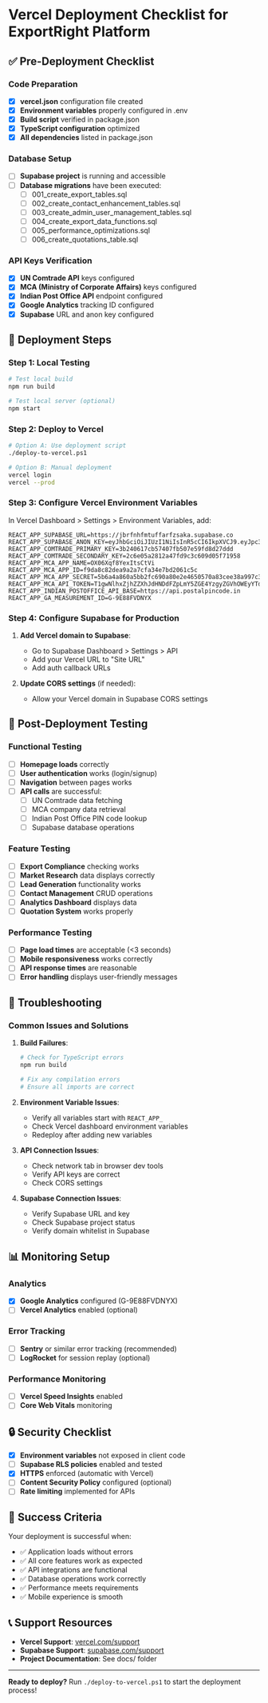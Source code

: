 # Vercel Deployment Checklist for ExportRight Platform

## ✅ Pre-Deployment Checklist

### Code Preparation
- [x] **vercel.json** configuration file created
- [x] **Environment variables** properly configured in .env
- [x] **Build script** verified in package.json
- [x] **TypeScript configuration** optimized
- [x] **All dependencies** listed in package.json

### Database Setup
- [ ] **Supabase project** is running and accessible
- [ ] **Database migrations** have been executed:
  - [ ] 001_create_export_tables.sql
  - [ ] 002_create_contact_enhancement_tables.sql
  - [ ] 003_create_admin_user_management_tables.sql
  - [ ] 004_create_export_data_functions.sql
  - [ ] 005_performance_optimizations.sql
  - [ ] 006_create_quotations_table.sql

### API Keys Verification
- [x] **UN Comtrade API** keys configured
- [x] **MCA (Ministry of Corporate Affairs)** keys configured
- [x] **Indian Post Office API** endpoint configured
- [x] **Google Analytics** tracking ID configured
- [x] **Supabase** URL and anon key configured

## 🚀 Deployment Steps

### Step 1: Local Testing
```bash
# Test local build
npm run build

# Test local server (optional)
npm start
```

### Step 2: Deploy to Vercel
```bash
# Option A: Use deployment script
./deploy-to-vercel.ps1

# Option B: Manual deployment
vercel login
vercel --prod
```

### Step 3: Configure Vercel Environment Variables
In Vercel Dashboard > Settings > Environment Variables, add:

```
REACT_APP_SUPABASE_URL=https://jbrfnhfmtuffarfzsaka.supabase.co
REACT_APP_SUPABASE_ANON_KEY=eyJhbGciOiJIUzI1NiIsInR5cCI6IkpXVCJ9.eyJpc3MiOiJzdXBhYmFzZSIsInJlZiI6ImpicmZuaGZtdHVmZmFyZnpzYWthIiwicm9sZSI6ImFub24iLCJpYXQiOjE3NTU3NTkwMDUsImV4cCI6MjA3MTMzNTAwNX0.cTBKYNHoZA8x2YoDSKuV6fAinXPl2bK8AURht2sRIKc
REACT_APP_COMTRADE_PRIMARY_KEY=3b240617cb57407fb507e59fd8d27ddd
REACT_APP_COMTRADE_SECONDARY_KEY=2c6e05a2812a47fd9c3c609d05f71958
REACT_APP_MCA_APP_NAME=OX06Xqf8YexItsCtVi
REACT_APP_MCA_APP_ID=f9da8c82dea9a2a7cfa34e7bd2061c5c
REACT_APP_MCA_APP_SECRET=5b6a4a860a5bb2fc690a80e2e4650570a83cee38a997c379
REACT_APP_MCA_API_TOKEN=T1gwNlhxZjhZZXhJdHNDdFZpLmY5ZGE4YzgyZGVhOWEyYTdjZmEzNGU3YmQyMDYxYzVjOjViNmE0YTg2MGE1YmIyZmM2OTBhODBlMmU0NjUwNTcwYTgzY2VlMzhhOTk3YzM3OQ==
REACT_APP_INDIAN_POSTOFFICE_API_BASE=https://api.postalpincode.in
REACT_APP_GA_MEASUREMENT_ID=G-9E88FVDNYX
```

### Step 4: Configure Supabase for Production
1. **Add Vercel domain to Supabase**:
   - Go to Supabase Dashboard > Settings > API
   - Add your Vercel URL to "Site URL"
   - Add auth callback URLs

2. **Update CORS settings** (if needed):
   - Allow your Vercel domain in Supabase CORS settings

## 🧪 Post-Deployment Testing

### Functional Testing
- [ ] **Homepage loads** correctly
- [ ] **User authentication** works (login/signup)
- [ ] **Navigation** between pages works
- [ ] **API calls** are successful:
  - [ ] UN Comtrade data fetching
  - [ ] MCA company data retrieval
  - [ ] Indian Post Office PIN code lookup
  - [ ] Supabase database operations

### Feature Testing
- [ ] **Export Compliance** checking works
- [ ] **Market Research** data displays correctly
- [ ] **Lead Generation** functionality works
- [ ] **Contact Management** CRUD operations
- [ ] **Analytics Dashboard** displays data
- [ ] **Quotation System** works properly

### Performance Testing
- [ ] **Page load times** are acceptable (<3 seconds)
- [ ] **Mobile responsiveness** works correctly
- [ ] **API response times** are reasonable
- [ ] **Error handling** displays user-friendly messages

## 🔧 Troubleshooting

### Common Issues and Solutions

1. **Build Failures**:
   ```bash
   # Check for TypeScript errors
   npm run build
   
   # Fix any compilation errors
   # Ensure all imports are correct
   ```

2. **Environment Variable Issues**:
   - Verify all variables start with `REACT_APP_`
   - Check Vercel dashboard environment variables
   - Redeploy after adding new variables

3. **API Connection Issues**:
   - Check network tab in browser dev tools
   - Verify API keys are correct
   - Check CORS settings

4. **Supabase Connection Issues**:
   - Verify Supabase URL and key
   - Check Supabase project status
   - Verify domain whitelist in Supabase

## 📊 Monitoring Setup

### Analytics
- [x] **Google Analytics** configured (G-9E88FVDNYX)
- [ ] **Vercel Analytics** enabled (optional)

### Error Tracking
- [ ] **Sentry** or similar error tracking (recommended)
- [ ] **LogRocket** for session replay (optional)

### Performance Monitoring
- [ ] **Vercel Speed Insights** enabled
- [ ] **Core Web Vitals** monitoring

## 🔒 Security Checklist

- [x] **Environment variables** not exposed in client code
- [ ] **Supabase RLS policies** enabled and tested
- [x] **HTTPS** enforced (automatic with Vercel)
- [ ] **Content Security Policy** configured (optional)
- [ ] **Rate limiting** implemented for APIs

## 🎯 Success Criteria

Your deployment is successful when:
- ✅ Application loads without errors
- ✅ All core features work as expected
- ✅ API integrations are functional
- ✅ Database operations work correctly
- ✅ Performance meets requirements
- ✅ Mobile experience is smooth

## 📞 Support Resources

- **Vercel Support**: [vercel.com/support](https://vercel.com/support)
- **Supabase Support**: [supabase.com/support](https://supabase.com/support)
- **Project Documentation**: See docs/ folder

---

**Ready to deploy?** Run `./deploy-to-vercel.ps1` to start the deployment process!